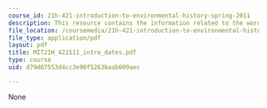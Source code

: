 ```yaml
---
course_id: 21h-421-introduction-to-environmental-history-spring-2011
description: This resource contains the information related to the words and dates.
file_location: /coursemedia/21h-421-introduction-to-environmental-history-spring-2011/d79d87553d4cc3e90f5263baab609aec_MIT21H_421S11_intro_dates.pdf
file_type: application/pdf
layout: pdf
title: MIT21H_421S11_intro_dates.pdf
type: course
uid: d79d87553d4cc3e90f5263baab609aec

---
```

None